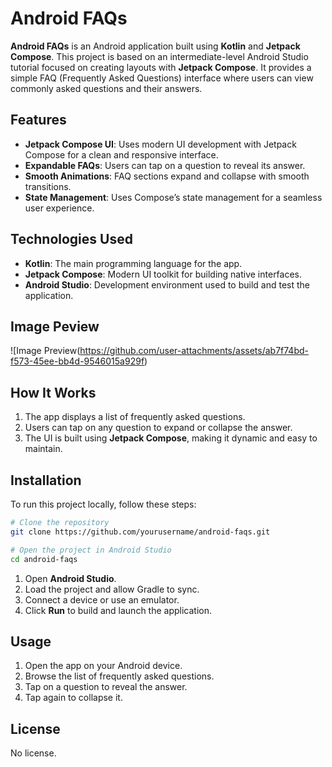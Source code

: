 # Android FAQs  

**Android FAQs** is an Android application built using **Kotlin** and **Jetpack Compose**. This project is based on an intermediate-level Android Studio tutorial focused on creating layouts with **Jetpack Compose**. It provides a simple FAQ (Frequently Asked Questions) interface where users can view commonly asked questions and their answers.  

## Features  

- **Jetpack Compose UI**: Uses modern UI development with Jetpack Compose for a clean and responsive interface.  
- **Expandable FAQs**: Users can tap on a question to reveal its answer.  
- **Smooth Animations**: FAQ sections expand and collapse with smooth transitions.  
- **State Management**: Uses Compose’s state management for a seamless user experience.

## Technologies Used  

- **Kotlin**: The main programming language for the app.  
- **Jetpack Compose**: Modern UI toolkit for building native interfaces.  
- **Android Studio**: Development environment used to build and test the application.

## Image Peview

![Image Preview(https://github.com/user-attachments/assets/ab7f74bd-f573-45ee-bb4d-9546015a929f)

## How It Works  

1. The app displays a list of frequently asked questions.  
2. Users can tap on any question to expand or collapse the answer.  
3. The UI is built using **Jetpack Compose**, making it dynamic and easy to maintain.  

## Installation  

To run this project locally, follow these steps:  

```bash
# Clone the repository
git clone https://github.com/yourusername/android-faqs.git  

# Open the project in Android Studio
cd android-faqs  
```

1. Open **Android Studio**.  
2. Load the project and allow Gradle to sync.  
3. Connect a device or use an emulator.  
4. Click **Run** to build and launch the application.  

## Usage  

1. Open the app on your Android device.  
2. Browse the list of frequently asked questions.  
3. Tap on a question to reveal the answer.  
4. Tap again to collapse it.

## License  

No license.
